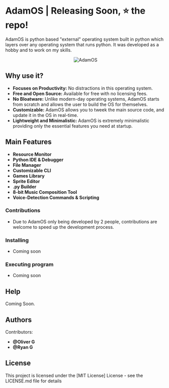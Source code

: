  # AdamOS | Releasing Soon, ⭐ the repo!

AdamOS is python based "external" operating system built in python which layers over any operating system that runs python. It was developed as a hobby and to work on my skills.

<p align="center">
  <img src="https://github.com/user-attachments/assets/66467a56-3f6a-495f-ae4c-200310493ee9" alt="AdamOS">
</p>

## Why use it?

* **Focuses on Productivity:** No distractions in this operating system.
* **Free and Open Source:** Available for free with no licensing fees.
* **No Bloatware:** Unlike modern-day operating systems, AdamOS starts from scratch and allows the user to build the OS for themselves.
* **Customizable:** AdamOS allows you to tweek the main source code, and update it in the OS in real-time.
* **Lightweight and Minimalistic:** AdamOS is extremely minimalistic providing only the essential features you need at startup.

## Main Features

* **Resource Monitor**
* **Python IDE & Debugger**
* **File Manager**
* **Customizable CLI**
* **Games Library**
* **Sprite Editor**
* **.py Builder**
* **8-bit Music Composition Tool**
* **Voice-Detection Commands & Scripting**

### Contributions
* Due to AdamOS only being developed by 2 people, contributions are welcome to speed up the development process.

### Installing

* Coming soon

### Executing program

* Coming soon

## Help

Coming Soon.

## Authors

Contributors:

* **@Oliver G**
* **@Ryan G**

## License

This project is licensed under the [MIT License] License - see the LICENSE.md file for details
